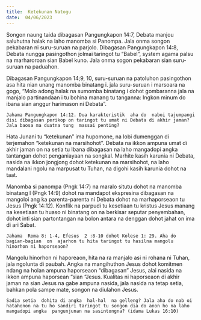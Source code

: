 ```yaml
---
title:  Ketekunan Natogu
date:  04/06/2023
---
```


Songon  naung  taida dibagasan  Pangungkapon 14:7, Debata manjou saluhutna halak  na laho manomba si Panompa. Jala onma  songon  pekabaran ni suru-suruan  na parjolo. Dibagasan Pangungkapon 14:8, Debata nungga  pasingothon jolmai taringot tu “Babel”, system agama  palsu na marharoroan sian Babel kuno. Jala onma sogon  pekabaran  sian suru-suruan  na paduahon.

Dibagasan Pangungkapon 14;9, 10, suru-suruan  na patoluhon  pasingothon asa hita nian unang  manomba binatang i. jala suru-suruan i marsoara na gogo, “Molo adong halak na sumomba binatang i dohot gombaranna jala na manjalo partinandaan i tu bohina manang tu tanganna: Ingkon minum do ibana sian anggur harimason ni Debata”.

`Jahama Pangungkapon 14:12. Dua karakteristik  aha do  naboi tajumpangi disi dibagasan perikop on taringot tu umat ni Debata di akhir jaman? Jala baosa ma duatna tung  massai penting?`

Hata Junani tu “ketekunan” ima hupomone,  na lobi  dumenggan di terjemahon “ketekunan na marsihohot”. Debata  na ikkon  ampuna umat di akhir  jaman  on na setia tu Ibana dibagasan na laho mangadopi  angka  tantangan  dohot penganiayaan  na songkal. Marhite kasih karunia ni Debata, nasida na ikkon  jongjong dohot ketekunan na  marsihohot, na laho mandalani  ngolu na marpusat tu Tuhan, na digohi kasih karunia dohot na taat.

Manomba si panompa (Pngk 14:7)  na maralo situtu dohot na manomba  binatang I (Pngk 14:9) dohot na mandapot ekspresina dibagasan  na mangoloi ang ka parenta-parenta ni Debata dohot na marhaporseaon tu Jesus (Pngk 14:12). Konflik  na parpudi tu kesetiaan tu kristus Jesus  manang  na kesetiaan tu huaso ni binatang on na berkisar seputar penyembahan, dohot inti sian partontangan  na bolon  antara  na denggan  dohot jahat on  ima di ari  Sabat.

`Jahama  Roma 8: 1-4, Efesus  2 :8-10 dohot Kolese 1: 29. Aha do bagian-bagian  on  ajarhon tu hita taringot tu hasilna mangolu hinorhon ni haporseaon?`

Mangolu hinorhon ni haporeaon, hita na ra  manjalo asi ni rohana ni Tuhan, jala ngolunta di paubah. Angka na  mangihuthon  Jesus dohot komitmen  ndang  na  holan   ampuna haporseaon “dibagasan” Jesus, alai nasida  na ikkon  ampuna  haporsean “sian “Jesus. Kualitas ni haporseaon di akhir jaman na sian Jesus na gabe ampuna nasida, jala nasida  na tetap setia, bahkan  pola  sampe mate, songon  na diulahon  Jesus.

`Sadia setia  dohita di angka  hal-hal  na gelleng? Jala aha do nab oi hatahonon na tu ho sandiri taringot tu songon dia do anon ho na laho  mangadopi angka  pangunjunan na sasintongna? (idama Lukas 16:10)`